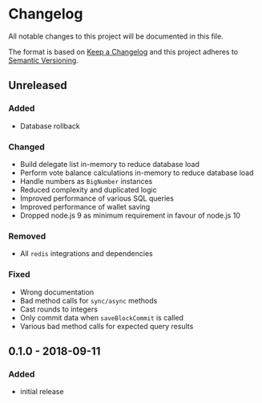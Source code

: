 # Changelog

All notable changes to this project will be documented in this file.

The format is based on [Keep a Changelog](http://keepachangelog.com/en/1.0.0/)
and this project adheres to [Semantic Versioning](http://semver.org/spec/v2.0.0.html).

## Unreleased

### Added
- Database rollback

### Changed
- Build delegate list in-memory to reduce database load
- Perform vote balance calculations in-memory to reduce database load
- Handle numbers as `BigNumber` instances
- Reduced complexity and duplicated logic
- Improved performance of various SQL queries
- Improved performance of wallet saving
- Dropped node.js 9 as minimum requirement in favour of node.js 10

### Removed
- All `redis` integrations and dependencies

### Fixed
- Wrong documentation
- Bad method calls for `sync/async` methods
- Cast rounds to integers
- Only commit data when `saveBlockCommit` is called
- Various bad method calls for expected query results

## 0.1.0 - 2018-09-11

### Added
- initial release
